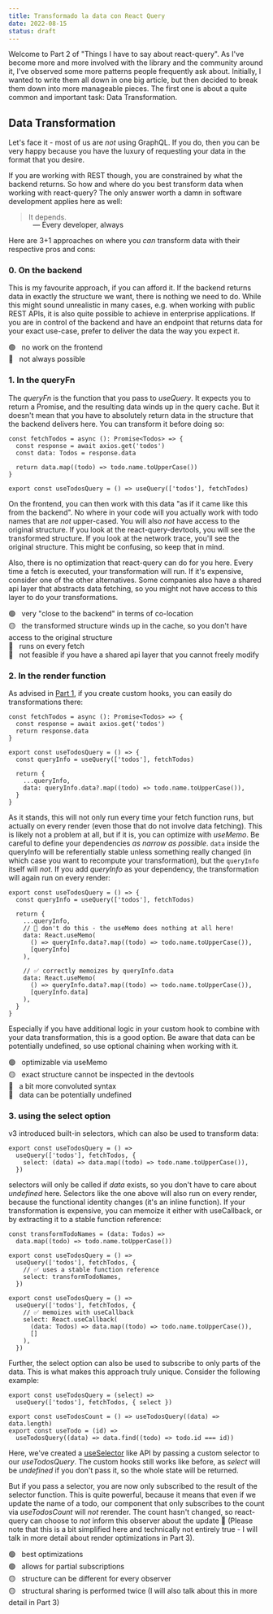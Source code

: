 ```yaml
---
title: Transformado la data con React Query
date: 2022-08-15
status: draft
---
```


Welcome to Part 2 of "Things I have to say about react-query". As I've become more and more involved with the library and the community around it, I've observed some more patterns people frequently ask about. Initially, I wanted to write them all down in one big article, but then decided to break them down into more manageable pieces. The first one is about a quite common and important task: Data Transformation.

## Data Transformation

Let's face it - most of us are *not* using GraphQL. If you do, then you can be very happy because you have the luxury of requesting your data in the format that you desire.

If you are working with REST though, you are constrained by what the backend returns. So how and where do you best transform data when working with react-query? The only answer worth a damn in software development applies here as well:

> It depends.

<p style="padding-left: 3rem; margin-top: -1rem">
  — Every developer, always
</p>

Here are 3+1 approaches on where you *can* transform data with their respective pros and cons:

### 0. On the backend

This is my favourite approach, if you can afford it. If the backend returns data in exactly the structure we want, there is nothing we need to do. While this might sound unrealistic in many cases, e.g. when working with public REST APIs, it is also quite possible to achieve in enterprise applications. If you are in control of the backend and have an endpoint that returns data for your exact use-case, prefer to deliver the data the way you expect it.

🟢 &nbsp; no work on the frontend<br/>
🔴 &nbsp; not always possible

### 1. In the queryFn

The *queryFn* is the function that you pass to *useQuery*. It expects you to return a Promise, and the resulting data winds up in the query cache. But it doesn't mean that you have to absolutely return data in the structure that the backend delivers here. You can transform it before doing so:

```ts:title=queryFn-transformation
const fetchTodos = async (): Promise<Todos> => {
  const response = await axios.get('todos')
  const data: Todos = response.data

  return data.map((todo) => todo.name.toUpperCase())
}

export const useTodosQuery = () => useQuery(['todos'], fetchTodos)
```

On the frontend, you can then work with this data "as if it came like this from the backend". No where in your code will you actually work with todo names that are *not* upper-cased. You will also *not* have access to the original structure. If you look at the react-query-devtools, you will see the transformed structure. If you look at the network trace, you'll see the original structure. This might be confusing, so keep that in mind.

Also, there is no optimization that react-query can do for you here. Every time a fetch is executed, your transformation will run. If it's expensive, consider one of the other alternatives. Some companies also have a shared api layer that abstracts data fetching, so you might not have access to this layer to do your transformations.

🟢 &nbsp; very "close to the backend" in terms of co-location<br/>
🟡 &nbsp; the transformed structure winds up in the cache, so you don't have access to the original structure<br/>
🔴 &nbsp; runs on every fetch<br/>
🔴 &nbsp; not feasible if you have a shared api layer that you cannot freely modify

### 2. In the render function

As advised in [Part 1](practical-react-query), if you create custom hooks, you can easily do transformations there:

```ts:title=render-transformation
const fetchTodos = async (): Promise<Todos> => {
  const response = await axios.get('todos')
  return response.data
}

export const useTodosQuery = () => {
  const queryInfo = useQuery(['todos'], fetchTodos)

  return {
    ...queryInfo,
    data: queryInfo.data?.map((todo) => todo.name.toUpperCase()),
  }
}
```

As it stands, this will not only run every time your fetch function runs, but actually on every render (even those that do not involve data fetching). This is likely not a problem at all, but if it is, you can optimize with *useMemo*. Be careful to define your dependencies *as narrow as possible*. `data` inside the queryInfo will be referentially stable unless something really changed (in which case you want to recompute your transformation), but the `queryInfo` itself will *not*. If you add *queryInfo* as your dependency, the transformation will again run on every render:

```ts:title=useMemo-dependencies
export const useTodosQuery = () => {
  const queryInfo = useQuery(['todos'], fetchTodos)

  return {
    ...queryInfo,
    // 🚨 don't do this - the useMemo does nothing at all here!
    data: React.useMemo(
      () => queryInfo.data?.map((todo) => todo.name.toUpperCase()),
      [queryInfo]
    ),

    // ✅ correctly memoizes by queryInfo.data
    data: React.useMemo(
      () => queryInfo.data?.map((todo) => todo.name.toUpperCase()),
      [queryInfo.data]
    ),
  }
}
```

Especially if you have additional logic in your custom hook to combine with your data transformation, this is a good option. Be aware that data can be potentially undefined, so use optional chaining when working with it.

🟢 &nbsp; optimizable via useMemo<br/>
🟡 &nbsp; exact structure cannot be inspected in the devtools<br/>
🔴 &nbsp; a bit more convoluted syntax<br/>
🔴 &nbsp; data can be potentially undefined<br/>

### 3. using the select option

v3 introduced built-in selectors, which can also be used to transform data:

```ts:title=select-transformation
export const useTodosQuery = () =>
  useQuery(['todos'], fetchTodos, {
    select: (data) => data.map((todo) => todo.name.toUpperCase()),
  })
```

selectors will only be called if *data* exists, so you don't have to care about *undefined* here. Selectors like the one above will also run on every render, because the functional identity changes (it's an inline function). If your transformation is expensive, you can memoize it either with useCallback, or by extracting it to a stable function reference:

```ts:title=select-memoizations
const transformTodoNames = (data: Todos) =>
  data.map((todo) => todo.name.toUpperCase())

export const useTodosQuery = () =>
  useQuery(['todos'], fetchTodos, {
    // ✅ uses a stable function reference
    select: transformTodoNames,
  })

export const useTodosQuery = () =>
  useQuery(['todos'], fetchTodos, {
    // ✅ memoizes with useCallback
    select: React.useCallback(
      (data: Todos) => data.map((todo) => todo.name.toUpperCase()),
      []
    ),
  })
```

Further, the select option can also be used to subscribe to only parts of the data. This is what makes this approach truly unique. Consider the following example:

```js:title=select-partial-subscriptions
export const useTodosQuery = (select) =>
  useQuery(['todos'], fetchTodos, { select })

export const useTodosCount = () => useTodosQuery((data) => data.length)
export const useTodo = (id) =>
  useTodosQuery((data) => data.find((todo) => todo.id === id))
```

Here, we've created a [useSelector](https://react-redux.js.org/api/hooks#useselector) like API by passing a custom selector to our *useTodosQuery*. The custom hooks still works like before, as *select* will be *undefined* if you don't pass it, so the whole state will be returned.

But if you pass a selector, you are now only subscribed to the result of the selector function. This is quite powerful, because it means that even if we update the name of a todo, our component that only subscribes to the count via *useTodosCount* will *not* rerender. The count hasn't changed, so react-query can choose to *not* inform this observer about the update 🥳 (Please note that this is a bit simplified here and technically not entirely true - I will talk in more detail about render optimizations in Part 3).

🟢 &nbsp; best optimizations<br/>
🟢 &nbsp; allows for partial subscriptions<br/>
🟡 &nbsp; structure can be different for every observer<br/>
🟡 &nbsp; structural sharing is performed twice (I will also talk about this in more detail in Part 3)
